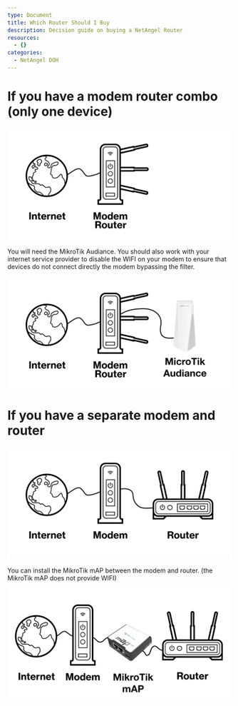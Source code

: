 ```yaml
---
type: Document
title: Which Router Should I Buy
description: Decision guide on buying a NetAngel Router
resources:
  - {}
categories:
  - NetAngel DOH
---
```

# If you have a modem router combo (only one device)

![Modem Router Combo](/img/uploads/modem-combo.png)

You will need the MikroTik Audiance.  You should also work with your internet service provider to disable the WIFI on your modem to ensure that devices do not connect directly the modem bypassing the filter.

![Modem Router Combo with MikroTik Audience](/img/uploads/modem-combo-with-audiance.png)

# If you have a separate modem and router

![Separate modem and router](/img/uploads/separate-modem-router.png)

You can install the MikroTik mAP between the modem and router.  (the MikroTik mAP does not provide WIFI)

![MikroTik mAP setup](/img/uploads/separate-modem-router-with-map.png)
